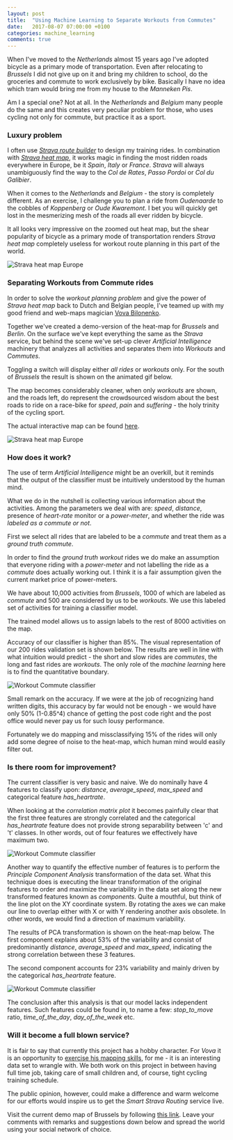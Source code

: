 ```yaml
---
layout: post
title:  "Using Machine Learning to Separate Workouts from Commutes"
date:   2017-08-07 07:00:00 +0100
categories: machine_learning
comments: true
---
```


When I've moved to the *Netherlands* almost 15 years ago I've adopted bicycle as a primary mode of transportation. Even after relocating to *Brussels* I did not give up on it and bring my children to school, do the groceries and commute to work exclusively by bike. Basically I have no idea which tram would bring me from my house to the *Manneken Pis*.

Am I a special one? Not at all. In the *Netherlands* and *Belgium* many people do the same and this creates very peculiar problem for those, who uses cycling not only for commute, but practice it as a sport.

### Luxury problem

I often use [*Strava route builder*](https://www.strava.com/routes) to design my training rides. In combination with [*Strava heat map*](http://labs.strava.com/heatmap/#6/-106.30371/38.89958/blue/bike), it works magic in finding the most ridden roads everywhere in Europe, be it *Spain*, *Italy* or *France*. *Strava* will always unambiguously find the way to the *Col de Rates*, *Passo Pordoi* or *Col du Galibier*.

When it comes to the *Netherlands* and *Belgium* - the story is completely different. As an exercise, I challenge you to plan a ride from *Oudenaarde* to the cobbles of *Koppenberg* or *Oude Kwaremont*. I bet you will quickly get lost in the mesmerizing mesh of the roads all ever ridden by bicycle.

It all looks very impressive on the zoomed out heat map, but the shear popularity of bicycle as a primary mode of transportation renders *Strava heat map* completely useless for workout route planning in this part of the world.

![Strava heat map Europe]({{site_url}}/assets/2017-08-07-Using-Machine-Learning-To-Separate-Workouts-From-Commutes/strava_heat_map_europe.png)

### Separating Workouts from Commute rides

In order to solve the *workout planning problem* and give the power of *Strava heat map* back to Dutch and Belgian people, I've teamed up with my good friend and web-maps magician [Vova Bilonenko](https://twitter.com/delfrrr).

Together we've created a demo-version of the heat-map for *Brussels* and *Berlin*. On the surface we've kept everything the same as the *Strava* service, but behind the scene we've set-up clever *Artificial Intelligence* machinery that analyzes all activities and separates them into *Workouts* and *Commutes*.

Toggling a switch will display either *all rides* or *workouts* only. For the south of *Brussels* the result is shown on the animated gif below.

The map becomes considerably cleaner, when only *workouts* are shown, and the roads left, do represent the crowdsourced wisdom about the best roads to ride on a race-bike for *speed*, *pain* and *suffering* - the holy trinity of the cycling sport.

The actual interactive map can be found [here](https://delfrrr.github.io/strava-activities/brussels).

![Strava heat map Europe]({{site_url}}/assets/2017-08-07-Using-Machine-Learning-To-Separate-Workouts-From-Commutes/brussels_commutes_workouts.gif)

### How does it work?

The use of term *Artificial Intelligence* might be an overkill, but it reminds that the output of the classifier must be intuitively understood by the human mind.

What we do in the nutshell is collecting various information about the activities. Among the parameters we deal with are: *speed*, *distance*, presence of *heart-rate* monitor or a *power-meter*, and whether the ride was *labeled as a commute or not*.

First we select all rides that are labeled to be a *commute* and treat them as a *ground truth commute*.

In order to find the *ground truth workout* rides we do make an assumption that everyone riding with a *power-meter* and not labelling the ride as a *commute* does actually working out. I think it is a fair assumption given the current market price of power-meters.

We have about 10,000 activities from *Brussels*, 1000 of which are labeled as *commute* and 500 are considered by us to be *workouts*. We use this labeled set of activities for training a classifier model.

The trained model allows us to assign labels to the rest of 8000 activities on the map.

Accuracy of our classifier is higher than 85%. The visual representation of our 200 rides validation set is shown below. The results are well in line with what intuition would predict - the short and slow rides are *commutes*, the long and fast rides are *workouts*. The only role of the *machine learning* here is to find the quantitative boundary.

![Workout Commute classifier]({{site_url}}/assets/2017-08-07-Using-Machine-Learning-To-Separate-Workouts-From-Commutes/workout_commute_classifier.png)

Small remark on the accuracy. If we were at the job of recognizing hand written digits, this accuracy by far would not be enough - we would have only 50% (1-0.85^4) chance of getting the post code right and the post office would never pay us for such lousy performance.

Fortunately we do mapping and missclassifying 15% of the rides will only add some degree of noise to the heat-map, which human mind would easily filter out.


### Is there room for improvement?

The current classifier is very basic and naive. We do nominally have 4 features to classify upon: *distance*, *average_speed*, *max_speed* and categorical feature *has_heartrate*.

When looking at the *correlation matrix plot* it becomes painfully clear that the first three features are strongly correlated and the categorical *has_heartrate* feature does not provide strong separability between 'c' and 't' classes. In other words, out of four features we effectively have maximum two.

![Workout Commute classifier]({{site_url}}/assets/2017-08-07-Using-Machine-Learning-To-Separate-Workouts-From-Commutes/pairwise.png)

Another way to quantify the effective number of features is to perform the *Principle Component Analysis* transformation of the data set. What this technique does is executing the linear transformation of the original features to order and maximize the variability in the data set along the new transformed features known as *components*. Quite a mouthful, but think of the line plot on the XY coordinate system. By rotating the axes we can make our line to overlap either with X or with Y rendering another axis obsolete. In other words, we would find a direction of maximum variability.

The results of PCA transformation is shown on the heat-map below. The first component explains about 53% of the variability and consist of predominantly *distance*, *average_speed* and *max_speed*, indicating the strong correlation between these 3 features.

The second component accounts for 23% variability and mainly driven by the categorical *has_heartrate* feature.

![Workout Commute classifier]({{site_url}}/assets/2017-08-07-Using-Machine-Learning-To-Separate-Workouts-From-Commutes/pca.png)

The conclusion after this analysis is that our model lacks independent features. Such features could be found in, to name a few: *stop_to_move* ratio, *time_of_the_day*, *day_of_the_week* etc.

### Will it become a full blown service?

It is fair to say that currently this project has a hobby character. For *Vova* it is an opportunity to [exercise his mapping skills](https://medium.com/@vovabilonenko/strava-activities-map-6cbce0380ec1), for me - it is an interesting data set to wrangle with. We both work on this project in between having full time job, taking care of small children and, of course, tight cycling training schedule.

The public opinion, however, could make a difference and warm welcome for our efforts would inspire us to get the *Smart Strava Routing* service live.

Visit the current demo map of Brussels by following [this link](https://delfrrr.github.io/strava-activities/brussels). Leave your comments with remarks and suggestions down below and spread the world using your social network of choice.
